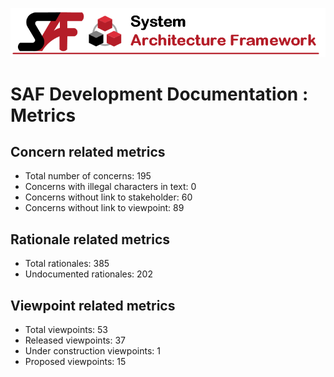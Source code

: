 ![System Architecture Framework](diagrams/Banner_SAF.png)
# SAF Development Documentation : Metrics
## Concern related metrics
 * Total number of concerns: 195
 * Concerns with illegal characters in text: 0
 * Concerns without link to stakeholder: 60
 * Concerns without link to viewpoint: 89
## Rationale related metrics
 * Total rationales: 385
 * Undocumented rationales: 202
## Viewpoint related metrics
 * Total viewpoints: 53
 * Released viewpoints: 37
 * Under construction viewpoints: 1
 * Proposed viewpoints: 15
